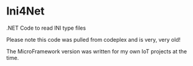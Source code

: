 # Ini4Net
.NET Code to read INI type files

Please note this code was pulled from codeplex and is very, very old!

The MicroFramework version was written for my own IoT projects at the time.